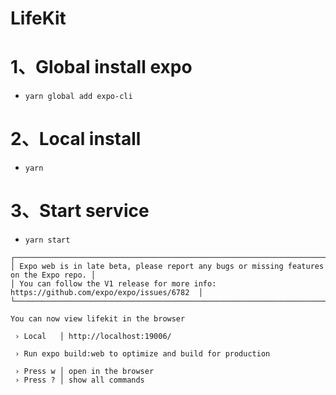 # LifeKit

# 1、Global install expo
- `yarn global add expo-cli`

# 2、Local install
- `yarn`

# 3、Start service
- `yarn start`
```shell
┌────────────────────────────────────────────────────────────────────────────────────────┐
│ Expo web is in late beta, please report any bugs or missing features on the Expo repo. │
│ You can follow the V1 release for more info: https://github.com/expo/expo/issues/6782  │
└────────────────────────────────────────────────────────────────────────────────────────┘

You can now view lifekit in the browser

 › Local   │ http://localhost:19006/

 › Run expo build:web to optimize and build for production

 › Press w │ open in the browser
 › Press ? │ show all commands
```



